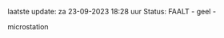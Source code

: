 laatste update: 
za 23-09-2023 18:28   uur 
Status: FAALT - geel - 
<div class="service Y">microstation</div>